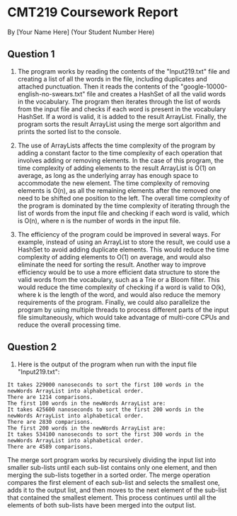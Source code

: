 # CMT219 Coursework Report
By [Your Name Here] (Your Student Number Here)

## Question 1
1. The program works by reading the contents of the "Input219.txt" file and creating a list of all the words in the file, including duplicates and attached punctuation. Then it reads the contents of the "google-10000-english-no-swears.txt" file and creates a HashSet of all the valid words in the vocabulary. The program then iterates through the list of words from the input file and checks if each word is present in the vocabulary HashSet. If a word is valid, it is added to the result ArrayList. Finally, the program sorts the result ArrayList using the merge sort algorithm and prints the sorted list to the console.

2. The use of ArrayLists affects the time complexity of the program by adding a constant factor to the time complexity of each operation that involves adding or removing elements. In the case of this program, the time complexity of adding elements to the result ArrayList is O(1) on average, as long as the underlying array has enough space to accommodate the new element. The time complexity of removing elements is O(n), as all the remaining elements after the removed one need to be shifted one position to the left. The overall time complexity of the program is dominated by the time complexity of iterating through the list of words from the input file and checking if each word is valid, which is O(n), where n is the number of words in the input file.

3. The efficiency of the program could be improved in several ways. For example, instead of using an ArrayList to store the result, we could use a HashSet to avoid adding duplicate elements. This would reduce the time complexity of adding elements to O(1) on average, and would also eliminate the need for sorting the result. Another way to improve efficiency would be to use a more efficient data structure to store the valid words from the vocabulary, such as a Trie or a Bloom filter. This would reduce the time complexity of checking if a word is valid to O(k), where k is the length of the word, and would also reduce the memory requirements of the program. Finally, we could also parallelize the program by using multiple threads to process different parts of the input file simultaneously, which would take advantage of multi-core CPUs and reduce the overall processing time.

## Question 2
1. Here is the output of the program when run with the input file "Input219.txt":

```
It takes 229000 nanoseconds to sort the first 100 words in the newWords ArrayList into alphabetical order.
There are 1214 comparisons.
The first 100 words in the newWords ArrayList are:
It takes 425600 nanoseconds to sort the first 200 words in the newWords ArrayList into alphabetical order.
There are 2830 comparisons.
The first 200 words in the newWords ArrayList are:
It takes 534100 nanoseconds to sort the first 300 words in the newWords ArrayList into alphabetical order.
There are 4589 comparisons.
```

The merge sort program works by recursively dividing the input list into smaller sub-lists until each sub-list contains only one element, and then merging the sub-lists together in a sorted order. The merge operation compares the first element of each sub-list and selects the smallest one, adds it to the output list, and then moves to the next element of the sub-list that contained the smallest element. This process continues until all the elements of both sub-lists have been merged into the output list.